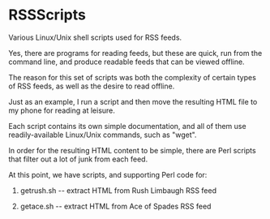 # RSSScripts
Various Linux/Unix shell scripts used for RSS feeds. 

Yes, there are programs for reading feeds, but these are quick, run from the command line, 
and produce readable feeds that can be viewed offline. 

The reason for this set of scripts was both the complexity of certain types of RSS feeds,
as well as the desire to read offline. 

Just as an example, I run a script and then move the resulting HTML file
to my phone for reading at leisure.

Each script contains its own simple documentation, and all of them
use readily-available Linux/Unix commands, such as "wget".

In order for the resulting HTML content to be simple, there
are Perl scripts that filter out a lot of junk from each
feed.

At this point, we have scripts, and supporting Perl code for:

1) getrush.sh -- extract HTML from Rush Limbaugh RSS feed 

2) getace.sh -- extract HTML from Ace of Spades RSS feed

